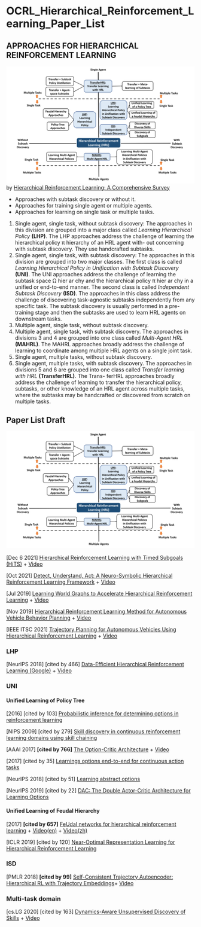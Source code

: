 # OCRL_Hierarchical_Reinforcement_Learning_Paper_List

## APPROACHES FOR HIERARCHICAL REINFORCEMENT LEARNING

![1](taxonomy_HRL_approaches.png)
by [Hierarchical Reinforcement Learning: A Comprehensive Survey](https://github.com/SiyiDai/OCRL_Hierarchical_Reinforcement_Learning_Paper_List/blob/master/Hierarchical_Reinforcement_Learning:%20A_Comprehensive_Survey.pdf)

* Approaches with subtask discovery or without it. 
* Approaches for training single agent or multiple agents. 
* Approaches for learning on single task or multiple tasks.

1. Single agent, single task, without subtask discovery: The approaches in this division are
grouped into a major class called *Learning Hierarchical Policy* **(LHP)**. The LHP approaches
address the challenge of learning the hierarchical policy π hierarchy of an HRL agent with-
out concerning with subtask discovery. They use handcrafted subtasks.
2. Single agent, single task, with subtask discovery: The approaches in this division are
grouped into two major classes. The first class is called *Learning Hierarchical Policy in
Unification with Subtask Discovery* **(UNI)**. The UNI approaches address the challenge of
learning the subtask space Ω hier ar chy and the hierarchical policy π hier ar chy in a unified
or end-to-end manner. The second class is called *Independent Subtask Discovery* **(ISD)**.
The approaches in this class address the challenge of discovering task-agnostic subtasks
independently from any specific task. The subtask discovery is usually performed in a
pre-training stage and then the subtasks are used to learn HRL agents on downstream
tasks.
3. Multiple agent, single task, without subtask discovery.
4. Multiple agent, single task, with subtask discovery. The approaches in divisions 3 and 4
are grouped into one class called *Multi-Agent HRL* **(MAHRL)**. The MAHRL approaches
broadly address the challenge of learning to coordinate among multiple HRL agents on a
single joint task.
5. Single agent, multiple tasks, without subtask discovery.
6. Single agent, multiple tasks, with subtask discovery. The approaches in divisions 5 and 6
are grouped into one class called *Transfer learning with HRL* **(TransferHRL)**. The Trans-
ferHRL approaches broadly address the challenge of learning to transfer the hierarchical
policy, subtasks, or other knowledge of an HRL agent across multiple tasks, where the
subtasks may be handcrafted or discovered from scratch on multiple tasks.


## Paper List Draft
![1](taxonomy_HRL_approaches.png)

[Dec 6 2021] [Hierarchical Reinforcement Learning with Timed Subgoals (HiTS)](https://github.com/SiyiDai/OCRL_Hierarchical_Reinforcement_Learning_Paper_List/blob/master/Hierarchical_Reinforcement_Learning_With_Timed_Subgoals.pdf)   + [Video](https://www.youtube.com/watch?v=JkPaI3uZU6c)



[Oct 2021] [Detect, Understand, Act: A Neuro-Symbolic Hierarchical Reinforcement Learning Framework](https://github.com/SiyiDai/OCRL_Hierarchical_Reinforcement_Learning_Paper_List/blob/master/A_Neuro-Symbolic_Hierarchical_Reinforcement_Learning_Framework.pdf) +  [Video](https://www.youtube.com/watch?v=1gsLt-zFXiY)

[Jul 2019] [Learning World Graphs to Accelerate Hierarchical Reinforcement Learning](https://github.com/SiyiDai/OCRL_Hierarchical_Reinforcement_Learning_Paper_List/blob/master/Learning_World_Graphs_to_Accelerate_Hierarchical_Reinforcement_Learning.pdf) + [Video](https://www.youtube.com/watch?v=Qk4lJdp7ZAs)

[Nov 2019] [Hierarchical Reinforcement Learning Method for Autonomous Vehicle Behavior Planning](https://github.com/SiyiDai/OCRL_Hierarchical_Reinforcement_Learning_Paper_List/blob/master/Hierarchical_Reinforcement_Learning_Method_for_Autonomous_Vehicle_Behavior_Planning.pdf) + [Video](https://www.youtube.com/watch?v=I4KGeYYyP4g)

[IEEE ITSC 2021] [Trajectory Planning for Autonomous Vehicles Using Hierarchical Reinforcement Learning](https://github.com/SiyiDai/OCRL_Hierarchical_Reinforcement_Learning_Paper_List/blob/master/Trajectory_Planning_for_Autonomous_Vehicles_Using_Hierarchical_Reinforcement_Learning.pdf) +   [Video](https://www.youtube.com/watch?v=R5nWhzCBLFs)

### LHP
[NeurIPS 2018] [cited by 466] [Data-Efficient Hierarchical Reinforcement Learning (Google)](https://github.com/SiyiDai/OCRL_Hierarchical_Reinforcement_Learning_Paper_List/blob/master/NeurIPS-2018-data-efficient-hierarchical-reinforcement-learning-Paper.pdf) + [Video](https://www.youtube.com/watch?v=VetQHnyiRrI)
### UNI
#### Unified Learning of Policy Tree
[2016] [cited by 103] [Probabilistic inference for determining options in reinforcement learning](https://link.springer.com/article/10.1007/s10994-016-5580-x) 

[NIPS 2009] [cited by 279] [Skill discovery in continuous reinforcement learning domains using skill chaining](https://proceedings.neurips.cc/paper/2009/hash/e0cf1f47118daebc5b16269099ad7347-Abstract.html)

[AAAI 2017] **[cited by 766]** [The Option-Critic Architecture](https://ojs.aaai.org/index.php/AAAI/article/view/10916) + [Video](https://www.youtube.com/watch?v=xVkh5-aIvpg)

[2017] [cited by 35] [Learnings options end-to-end for continuous action tasks](https://arxiv.org/abs/1712.00004)

[NeurIPS 2018] [cited by 51] [Learning abstract options](https://proceedings.neurips.cc/paper/2018/hash/cdf28f8b7d14ab02d12a2329d71e4079-Abstract.html)

[NeurIPS 2019] [cited by 22] [DAC: The Double Actor-Critic Architecture for Learning Options](https://proceedings.neurips.cc/paper/2019/hash/4f284803bd0966cc24fa8683a34afc6e-Abstract.html)

#### Unified Learning of Feudal Hierarchy

[2017] **[cited by 657]** [FeUdal networks for hierarchical reinforcement learning](http://proceedings.mlr.press/v70/vezhnevets17a/vezhnevets17a.pdf) + [Video(en)](https://www.youtube.com/watch?v=DLVjU75x0WQ) + [Video(zh)](https://www.youtube.com/watch?v=uVTbqat92Ps)

[ICLR 2019] [cited by 120] [Near-Optimal Representation Learning for Hierarchical Reinforcement Learning](https://arxiv.org/abs/1810.01257)

### ISD
[PMLR 2018] **[cited by 99]** [Self-Consistent Trajectory Autoencoder: Hierarchical RL with Trajectory Embeddings](http://proceedings.mlr.press/v80/co-reyes18a/co-reyes18a.pdf)+ [Video](https://www.youtube.com/watch?v=2mw1tcbz19g)
### Multi-task domain 
[cs.LG 2020] [cited by 163] [Dynamics-Aware Unsupervised Discovery of Skills](https://arxiv.org/abs/1907.01657) + [Video](https://www.youtube.com/watch?v=HYEzHX6-fIA)